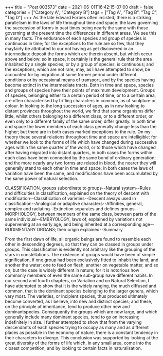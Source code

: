 +++
title = "Post 003573"
date = 2021-06-01T16:42:15-07:00
draft = false
categories = ["Category A", "Category B"]
tags = ["Tag A", "Tag B", "Tag C", "Tag D"]
+++
As the late Edward Forbes often insisted, there is a striking parallelism in the laws of life throughout time and space: the laws governing the succession of forms in past times being nearly the same with those governing at the present time the differences in different areas. We see this in many facts. The endurance of each species and group of species is continuous in time; for the exceptions to the rule are so few, that they mayfairly be attributed to our not having as yet discovered in an intermediate deposit the forms which are therein absent, but which occur above and below: so in space, it certainly is the general rule that the area inhabited by a single species, or by a group of species, is continuous; and the exceptions, which are not rare, may, as I have attempted to show, be accounted for by migration at some former period under different conditions or by occasional means of transport, and by the species having become extinct in the intermediate tracts. Both in time and space, species and groups of species have their points of maximum development. Groups of species, belonging either to a certain period of time, or to a certain area, are often characterised by trifling characters in common, as of sculpture or colour. In looking to the long succession of ages, as in now looking to distant provinces throughout the world, we find that some organisms differ little, whilst others belonging to a different class, or to a different order, or even only to a different family of the same order, differ greatly. In both time and space the lower members of each class generally change less than the higher; but there are in both cases marked exceptions to the rule. On my theory these several relations throughout time and space are intelligible; for whether we look to the forms of life which have changed during successive ages within the same quarter of the world, or to those which have changed after having migrated into distant quarters, in both cases the forms within each class have been connected by the same bond of ordinary generation; and the more nearly any two forms are related in blood, the nearer they will generally stand to each other in time and space; in both cases the laws of variation have been the same, and modifications have been accumulated by the same power of natural selection.

CLASSIFICATION, groups subordinate to groups--Natural system--Rules and difficulties in classification, explained on the theory of descent with modification--Classification of varieties--Descent always used in classification--Analogical or adaptive characters--Affinities, general, complex and radiating--Extinction separates and defines groups--MORPHOLOGY, between members of the same class, between parts of the same individual--EMBRYOLOGY, laws of, explained by variations not supervening at an early age, and being inherited at a corresponding age--RUDIMENTARY ORGANS; their origin explained--Summary.

From the first dawn of life, all organic beings are found to resemble each other in descending degrees, so that they can be classed in groups under groups. This classification is evidently not arbitrary like the grouping of the stars in constellations. The existence of groups would have been of simple signification, if one group had been exclusively fitted to inhabit the land, and another the water; one to feed on flesh, another on vegetable matter, and so on; but the case is widely different in nature; for it is notorious how commonly members of even the same sub-group have different habits. In our second and fourth chapters, on Variation and on Natural Selection, I have attempted to show that it is the widely ranging, the much diffused and common, that is the dominant species belonging to the larger genera, which vary most. The varieties, or incipient species, thus produced ultimately become converted, as I believe, into new and distinct species; and these, on the principle of inheritance, tend to produce other new and dominantspecies. Consequently the groups which are now large, and which generally include many dominant species, tend to go on increasing indefinitely in size. I further attempted to show that from the varying descendants of each species trying to occupy as many and as different places as possible in the economy of nature, there is a constant tendency in their characters to diverge. This conclusion was supported by looking at the great diversity of the forms of life which, in any small area, come into the closest competition, and by looking to certain facts in naturalisation.
